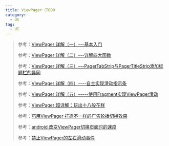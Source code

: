 ```yaml
---
title: ViewPager（TODO
category: 
  - UI
tag:
  - UI
---
```


> 参考：[ViewPager 详解（一）---基本入门](https://blog.csdn.net/harvic880925/article/details/38453725)
> 
> 参考：[ViewPager 详解（二）---详解四大函数](https://blog.csdn.net/harvic880925/article/details/38487149)
> 
> 参考：[ViewPager 详解（三）---PagerTabStrip与PagerTitleStrip添加标题栏的异同](https://blog.csdn.net/harvic880925/article/details/38521865)
> 
> 参考：[ViewPager 详解（四）----自主实现滑动指示条](https://blog.csdn.net/harvic880925/article/details/38557517)
> 
> 参考：[ViewPager 详解（五）-----使用Fragment实现ViewPager滑动](https://blog.csdn.net/harvic880925/article/details/38660861)
> 
> 参考：[ViewPager 超详解：玩出十八般花样](https://juejin.cn/post/6844903544093409293)
> 
> 参考：[巧用ViewPager 打造不一样的广告轮播切换效果](https://blog.csdn.net/lmj623565791/article/details/51339751)
> 
> 参考：[android 改变ViewPager切换页面时的速度](https://blog.csdn.net/u2014_lyy/article/details/46048293)
> 
> 参考：[禁止ViewPager的左右滑动事件](https://blog.csdn.net/loveyaozu/article/details/51889591)